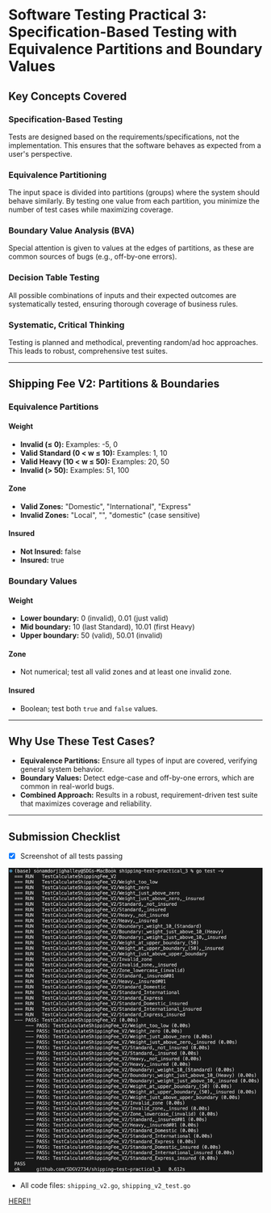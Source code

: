# Software Testing Practical 3: Specification-Based Testing with Equivalence Partitions and Boundary Values

## Key Concepts Covered

### Specification-Based Testing

Tests are designed based on the requirements/specifications, not the implementation. This ensures that the software behaves as expected from a user's perspective.

### Equivalence Partitioning

The input space is divided into partitions (groups) where the system should behave similarly. By testing one value from each partition, you minimize the number of test cases while maximizing coverage.

### Boundary Value Analysis (BVA)

Special attention is given to values at the edges of partitions, as these are common sources of bugs (e.g., off-by-one errors).

### Decision Table Testing

All possible combinations of inputs and their expected outcomes are systematically tested, ensuring thorough coverage of business rules.

### Systematic, Critical Thinking

Testing is planned and methodical, preventing random/ad hoc approaches. This leads to robust, comprehensive test suites.

---

## Shipping Fee V2: Partitions & Boundaries

### Equivalence Partitions

#### Weight

- **Invalid (≤ 0):** Examples: -5, 0
- **Valid Standard (0 < w ≤ 10):** Examples: 1, 10
- **Valid Heavy (10 < w ≤ 50):** Examples: 20, 50
- **Invalid (> 50):** Examples: 51, 100

#### Zone

- **Valid Zones:** "Domestic", "International", "Express"
- **Invalid Zones:** "Local", "", "domestic" (case sensitive)

#### Insured

- **Not Insured:** false
- **Insured:** true

### Boundary Values

#### Weight

- **Lower boundary:** 0 (invalid), 0.01 (just valid)
- **Mid boundary:** 10 (last Standard), 10.01 (first Heavy)
- **Upper boundary:** 50 (valid), 50.01 (invalid)

#### Zone

- Not numerical; test all valid zones and at least one invalid zone.

#### Insured

- Boolean; test both `true` and `false` values.

---

## Why Use These Test Cases?

- **Equivalence Partitions:** Ensure all types of input are covered, verifying general system behavior.
- **Boundary Values:** Detect edge-case and off-by-one errors, which are common in real-world bugs.
- **Combined Approach:** Results in a robust, requirement-driven test suite that maximizes coverage and reliability.

---

## Submission Checklist

- [x] Screenshot of all tests passing

![alt text](image1.png)

-  All code files: `shipping_v2.go`, `shipping_v2_test.go` 

[HERE!!](https://github.com/SDGV2734/SWE302_shipping_test_practical_3.git)
